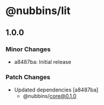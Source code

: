 # @nubbins/lit

## 1.0.0

### Minor Changes

- a8487ba: Initial release

### Patch Changes

- Updated dependencies [a8487ba]
  - @nubbins/core@0.1.0

